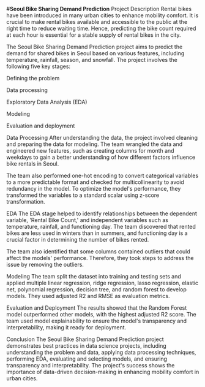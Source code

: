 #**Seoul Bike Sharing Demand Prediction**
Project Description
Rental bikes have been introduced in many urban cities to enhance mobility comfort. It is crucial to make rental bikes available and accessible to the public at the right time to reduce waiting time. Hence, predicting the bike count required at each hour is essential for a stable supply of rental bikes in the city.

The Seoul Bike Sharing Demand Prediction project aims to predict the demand for shared bikes in Seoul based on various features, including temperature, rainfall, season, and snowfall. The project involves the following five key stages:

Defining the problem

Data processing

Exploratory Data Analysis (EDA)

Modeling

Evaluation and deployment

Data Processing
After understanding the data, the project involved cleaning and preparing the data for modeling. The team wrangled the data and engineered new features, such as creating columns for month and weekdays to gain a better understanding of how different factors influence bike rentals in Seoul.

The team also performed one-hot encoding to convert categorical variables to a more predictable format and checked for multicollinearity to avoid redundancy in the model. To optimize the model's performance, they transformed the variables to a standard scalar using z-score transformation.

EDA
The EDA stage helped to identify relationships between the dependent variable, 'Rental Bike Count,' and independent variables such as temperature, rainfall, and functioning day. The team discovered that rented bikes are less used in winters than in summers, and functioning day is a crucial factor in determining the number of bikes rented.

The team also identified that some columns contained outliers that could affect the models' performance. Therefore, they took steps to address the issue by removing the outliers.

Modeling
The team split the dataset into training and testing sets and applied multiple linear regression, ridge regression, lasso regression, elastic net, polynomial regression, decision tree, and random forest to develop models. They used adjusted R2 and RMSE as evaluation metrics.

Evaluation and Deployment
The results showed that the Random Forest model outperformed other models, with the highest adjusted R2 score. The team used model explainability to ensure the model's transparency and interpretability, making it ready for deployment.

Conclusion
The Seoul Bike Sharing Demand Prediction project demonstrates best practices in data science projects, including understanding the problem and data, applying data processing techniques, performing EDA, evaluating and selecting models, and ensuring transparency and interpretability. The project's success shows the importance of data-driven decision-making in enhancing mobility comfort in urban cities.

